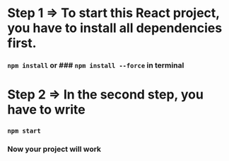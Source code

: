 # Step 1 => To start this React project, you have to install all dependencies first.
### `npm install` or ### `npm install --force` in terminal
# Step 2 => In the second step, you have to write
### `npm start`
### Now your project will work
